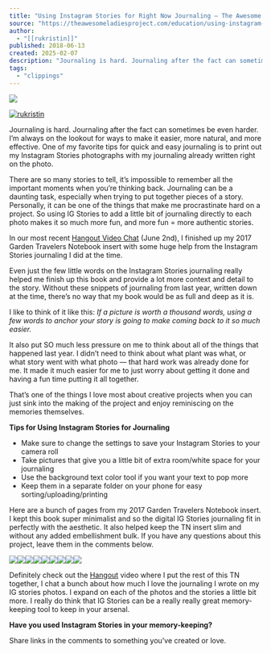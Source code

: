 ```yaml
---
title: "Using Instagram Stories for Right Now Journaling – The Awesome Ladies Project"
source: "https://theawesomeladiesproject.com/education/using-instagram-stories-for-right-now-journaling/"
author:
  - "[[rukristin]]"
published: 2018-06-13
created: 2025-02-07
description: "Journaling is hard. Journaling after the fact can sometimes be even harder. I’m always on the lookout for ways to make it easier, more natural,…"
tags:
  - "clippings"
---
```

![](https://cdn.theawesomeladiesproject.com/wp-content/uploads/2018/06/13211330/IMG_8358-e1528860886191-1024x1024.jpg)

[![rukristin](https://alpassets.b-cdn.net/wp-content/uploads/avatars/1/5841d8c511ae5-bpthumb.jpg)](https://theawesomeladiesproject.com/members/rukristin/)

Journaling is hard. Journaling after the fact can sometimes be even harder. I’m always on the lookout for ways to make it easier, more natural, and more effective. One of my favorite tips for quick and easy journaling is to print out my Instagram Stories photographs with my journaling already written right on the photo.

There are so many stories to tell, it’s impossible to remember all the important moments when you’re thinking back. Journaling can be a daunting task, especially when trying to put together pieces of a story.  Personally, it can be one of the things that make me procrastinate hard on a project. So using IG Stories to add a little bit of journaling directly to each photo makes it so much more fun, and more fun = more authentic stories.

In our most recent [Hangout Video Chat](https://theawesomeladiesproject.com/hangouts/) (June 2nd), I finished up my 2017 Garden Travelers Notebook insert with some huge help from the Instagram Stories journaling I did at the time.

Even just the few little words on the Instagram Stories journaling really helped me finish up this book and provide a lot more context and detail to the story. Without these snippets of journaling from last year, written down at the time, there’s no way that my book would be as full and deep as it is.

I like to think of it like this: *If a picture is worth a thousand words, using a few words to anchor your story is going to make coming back to it so much easier.* 

It also put SO much less pressure on me to think about all of the things that happened last year. I didn’t need to think about what plant was what, or what story went with what photo — that hard work was already done for me. It made it much easier for me to just worry about getting it done and having a fun time putting it all together.

That’s one of the things I love most about creative projects when you can just sink into the making of the project and enjoy reminiscing on the memories themselves.

**Tips for Using Instagram Stories for Journaling**

- Make sure to change the settings to save your Instagram Stories to your camera roll
- Take pictures that give you a little bit of extra room/white space for your journaling
- Use the background text color tool if you want your text to pop more
- Keep them in a separate folder on your phone for easy sorting/uploading/printing

Here are a bunch of pages from my 2017 Garden Travelers Notebook insert. I kept this book super minimalist and so the digital IG Stories journaling fit in perfectly with the aesthetic. It also helped keep the TN insert slim and without any added embellishment bulk. If you have any questions about this project, leave them in the comments below.

![](https://cdn.theawesomeladiesproject.com/wp-content/uploads/2018/06/13211357/IMG_8353-e1528860768375.jpg)![](https://cdn.theawesomeladiesproject.com/wp-content/uploads/2018/06/13211351/IMG_8354-e1528861187946.jpg)![](https://cdn.theawesomeladiesproject.com/wp-content/uploads/2018/06/13211335/IMG_8355-e1528860951558.jpg)![](https://cdn.theawesomeladiesproject.com/wp-content/uploads/2018/06/13211339/IMG_8356-e1528860981179.jpg)![](https://cdn.theawesomeladiesproject.com/wp-content/uploads/2018/06/13211404/IMG_8352-e1528860727810.jpg)![](https://cdn.theawesomeladiesproject.com/wp-content/uploads/2018/06/13211402/IMG_8351.jpg)![](https://cdn.theawesomeladiesproject.com/wp-content/uploads/2018/06/13211343/IMG_8357-e1528861008142.jpg)![](https://cdn.theawesomeladiesproject.com/wp-content/uploads/2018/06/13211330/IMG_8358-e1528860886191-scaled.jpg)![](https://cdn.theawesomeladiesproject.com/wp-content/uploads/2018/06/13211347/IMG_8359-e1528861078608.jpg)

Definitely check out the [Hangout](https://theawesomeladiesproject.com/hangouts/) video where I put the rest of this TN together, I chat a bunch about how much I love the journaling I wrote on my IG stories photos. I expand on each of the photos and the stories a little bit more. I really do think that IG Stories can be a really really great memory-keeping tool to keep in your arsenal.

**Have you used Instagram Stories in your memory-keeping?**

Share links in the comments to something you’ve created or love.